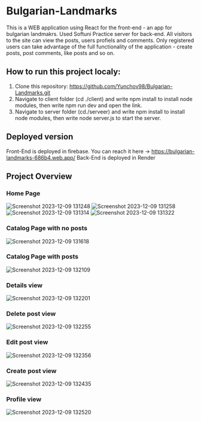 # Bulgarian-Landmarks
This is a WEB application using React for the front-end - an app for bulgarian landmakrs. Used Softuni Practice server for back-end.
All visitors to the site can view the posts, users profiels and comments. Only registered users can take advantage of the full functionality of the application - create posts, post comments, like posts and so on.

## How to run this project localy:
 1. Clone this repository: https://github.com/Yunchov98/Bulgarian-Landmarks.git
 2. Navigate to client folder (cd ./client) and write npm install to install node modules, then write npm run dev and open the link.
 3. Navigate to server folder (cd./serveer) and write npm install to install node modules, then write node server.js to start the server.

## Deployed version
  Front-End is deployed in firebase. You can reach it here -> https://bulgarian-landmarks-686b4.web.app/
  Back-End is deployed in Render

## Project Overview
 ### Home Page
 ![Screenshot 2023-12-09 131248](https://github.com/Yunchov98/Games-Play-React/assets/107936254/ec8cd685-73f1-4090-a0b3-c7da716a2e7e)
![Screenshot 2023-12-09 131258](https://github.com/Yunchov98/Games-Play-React/assets/107936254/64ad933e-ae6a-42a5-88a1-dc5d3dd20c47)
![Screenshot 2023-12-09 131314](https://github.com/Yunchov98/Games-Play-React/assets/107936254/03606584-5748-4850-81a4-2b924130ea49)
![Screenshot 2023-12-09 131322](https://github.com/Yunchov98/Games-Play-React/assets/107936254/704d2088-0afe-4689-98f7-01fa2b142213)

### Catalog Page with no posts
![Screenshot 2023-12-09 131618](https://github.com/Yunchov98/Games-Play-React/assets/107936254/9d3e964a-a913-4bd8-bf2c-bd3f474a52c7)

### Catalog Page with posts
![Screenshot 2023-12-09 132109](https://github.com/Yunchov98/Games-Play-React/assets/107936254/78c4eb45-a453-4e8c-bccb-d973ebf8787f)

### Details view
![Screenshot 2023-12-09 132201](https://github.com/Yunchov98/Games-Play-React/assets/107936254/b3ab9115-e813-462e-94a4-4fe51d151d16)

### Delete post view
![Screenshot 2023-12-09 132255](https://github.com/Yunchov98/Games-Play-React/assets/107936254/07e1f827-38a8-4f8e-9469-7b56761650d2)

### Edit post view
![Screenshot 2023-12-09 132356](https://github.com/Yunchov98/Games-Play-React/assets/107936254/a3d70bc7-727f-4f08-9622-0bbd8ff681c5)

### Create post view
![Screenshot 2023-12-09 132435](https://github.com/Yunchov98/Games-Play-React/assets/107936254/80030ac1-4254-4e4b-b55c-8395406f68ae)

### Profile view
![Screenshot 2023-12-09 132520](https://github.com/Yunchov98/Games-Play-React/assets/107936254/42db5bf3-287e-4943-b32b-160c7a906e1b)

